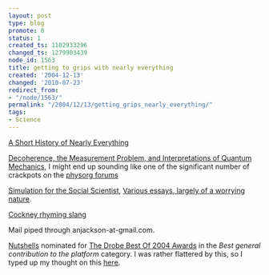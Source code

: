 ```yaml
---
layout: post
type: blog
promote: 0
status: 1
created_ts: 1102933296
changed_ts: 1279903439
node_id: 1563
title: getting to grips with nearly everything
created: '2004-12-13'
changed: '2010-07-23'
redirect_from:
- "/node/1563/"
permalink: "/2004/12/13/getting_grips_nearly_everything/"
tags:
- Science
---
```

[A Short History of Nearly Everything](http://www.randomhouse.com/features/billbryson/bb_title/display.pperl?0-7679-0818-X)

[Decoherence, the Measurement Problem, and Interpretations of Quantum Mechanics](http://arxiv.org/abs/quant-ph/0312059), I might end up sounding like one of the significant number of crackpots on the [physorg forums](http://forum.physorg.com/index.php?showforum=16)

[Simulation for the Social Scientist](http://www.uni-koblenz.de/~kgt/Learn/Textbook/), [Various essays, largely of a worrying nature](http://solutions.synearth.net/).

[Cockney rhyming slang](http://en.wikipedia.org/wiki/Cockney_rhyming_slang)

Mail piped through anjackson-at-gmail.com.

[Nutshells](http://nutshells.anjackson.net/) nominated for [The Drobe Best Of 2004 Awards](http://www.drobe.co.uk/riscos/artifact1234.html) in the _Best general contribution to the platform_ category.  I was rather flattered by this, so I typed up my thought on this [here](http://nutshells.anjackson.net/node/view/906).
